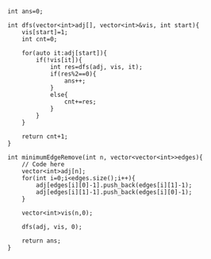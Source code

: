 	int ans=0;
    
    int dfs(vector<int>adj[], vector<int>&vis, int start){
        vis[start]=1;
        int cnt=0;
        
        for(auto it:adj[start]){
            if(!vis[it]){
                int res=dfs(adj, vis, it);
                if(res%2==0){
                    ans++;
                }
                else{
                    cnt+=res;
                }
            }
        }
        
        return cnt+1;
    }

	int minimumEdgeRemove(int n, vector<vector<int>>edges){
	    // Code here
	    vector<int>adj[n];
	    for(int i=0;i<edges.size();i++){
	        adj[edges[i][0]-1].push_back(edges[i][1]-1);
	        adj[edges[i][1]-1].push_back(edges[i][0]-1);
	    }
	    
	    vector<int>vis(n,0);
	    
	    dfs(adj, vis, 0);
	    
	    return ans;
	}

